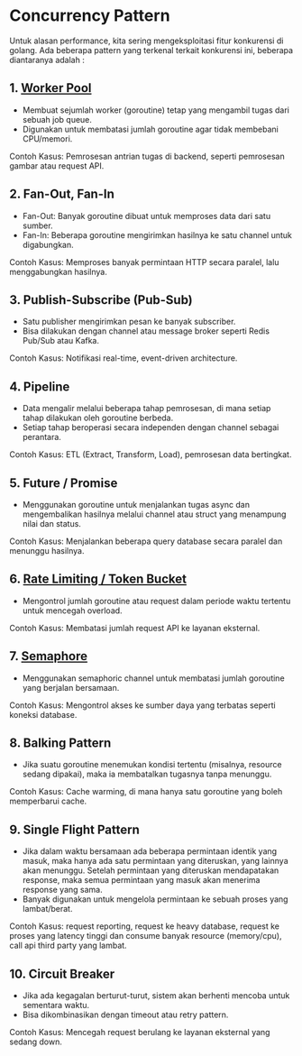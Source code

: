 # Concurrency Pattern
Untuk alasan performance, kita sering mengeksploitasi fitur konkurensi di golang. Ada beberapa pattern yang terkenal terkait konkurensi ini, beberapa diantaranya adalah :


## 1. [Worker Pool](worker-pool.md)

- Membuat sejumlah worker (goroutine) tetap yang mengambil tugas dari sebuah job queue.
- Digunakan untuk membatasi jumlah goroutine agar tidak membebani CPU/memori.

Contoh Kasus: Pemrosesan antrian tugas di backend, seperti pemrosesan gambar atau request API.

## 2. Fan-Out, Fan-In

- Fan-Out: Banyak goroutine dibuat untuk memproses data dari satu sumber.
- Fan-In: Beberapa goroutine mengirimkan hasilnya ke satu channel untuk digabungkan.

Contoh Kasus: Memproses banyak permintaan HTTP secara paralel, lalu menggabungkan hasilnya.

## 3. Publish-Subscribe (Pub-Sub)

- Satu publisher mengirimkan pesan ke banyak subscriber.
- Bisa dilakukan dengan channel atau message broker seperti Redis Pub/Sub atau Kafka.

Contoh Kasus: Notifikasi real-time, event-driven architecture.

## 4. Pipeline

- Data mengalir melalui beberapa tahap pemrosesan, di mana setiap tahap dilakukan oleh goroutine berbeda.
- Setiap tahap beroperasi secara independen dengan channel sebagai perantara.

Contoh Kasus: ETL (Extract, Transform, Load), pemrosesan data bertingkat.

## 5. Future / Promise

- Menggunakan goroutine untuk menjalankan tugas async dan mengembalikan hasilnya melalui channel atau struct yang menampung nilai dan status.

Contoh Kasus: Menjalankan beberapa query database secara paralel dan menunggu hasilnya.

## 6. [Rate Limiting / Token Bucket](rate-limit.md)

- Mengontrol jumlah goroutine atau request dalam periode waktu tertentu untuk mencegah overload.

Contoh Kasus: Membatasi jumlah request API ke layanan eksternal.

## 7. [Semaphore](semaphore.md)

- Menggunakan semaphoric channel untuk membatasi jumlah goroutine yang berjalan bersamaan.

Contoh Kasus: Mengontrol akses ke sumber daya yang terbatas seperti koneksi database.

## 8. Balking Pattern

- Jika suatu goroutine menemukan kondisi tertentu (misalnya, resource sedang dipakai), maka ia membatalkan tugasnya tanpa menunggu.

Contoh Kasus: Cache warming, di mana hanya satu goroutine yang boleh memperbarui cache.

## 9. Single Flight Pattern
- Jika dalam waktu bersamaan ada beberapa permintaan identik yang masuk, maka hanya ada satu permintaan yang diteruskan, yang lainnya akan menunggu. Setelah permintaan yang diteruskan mendapatakan response, maka semua permintaan yang masuk akan menerima response yang sama.
- Banyak digunakan untuk mengelola permintaan ke sebuah proses yang lambat/berat.

Contoh Kasus: request reporting, request ke heavy database, request ke proses yang latency tinggi dan consume banyak resource (memory/cpu), call api third party yang lambat.

## 10. Circuit Breaker

- Jika ada kegagalan berturut-turut, sistem akan berhenti mencoba untuk sementara waktu.
- Bisa dikombinasikan dengan timeout atau retry pattern.

Contoh Kasus: Mencegah request berulang ke layanan eksternal yang sedang down.